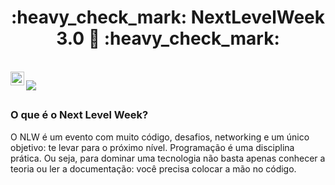 <h1 align="center"> 
	:heavy_check_mark:  NextLevelWeek 3.0 🚀 :heavy_check_mark:
</h1>
<br/>
<a href="https://www.instagram.com/fgalmeida_/">
  <img align="left" alt="Instagram" width="22px" src="https://cdn.jsdelivr.net/npm/simple-icons@v3/icons/instagram.svg" />
</a>

![](https://visitor-badge.glitch.me/badge?page_id=fgalmeida.NLW-3.0)
<br />
<h2>
</h2>
<h3>O que é o Next Level Week?</h3>
	O NLW é um evento com muito código, desafios, networking e um único objetivo: te levar para o próximo nível. Programação é uma disciplina prática. Ou seja, para dominar uma tecnologia não basta apenas conhecer a teoria ou ler a documentação: você precisa colocar a mão no código.

	

